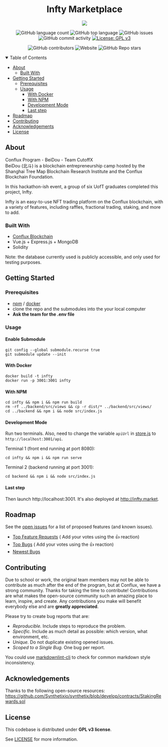 <div align="center">
<h1>
    Infty Marketplace 


</h1>
<a href='http://infty.market' style='display:block'>
    <img src='https://i.giphy.com/2AsUh6drRSF8bBQ1Zv.gif' /></a>

![GitHub language count](https://img.shields.io/github/languages/count/infty-marketplace/anything-nft)
![GitHub top language](https://img.shields.io/github/languages/top/infty-marketplace/anything-nft?color=42b883)
![GitHub issues](https://img.shields.io/github/issues/infty-marketplace/anything-nft)
![GitHub commit activity](https://img.shields.io/github/commit-activity/y/infty-marketplace/anything-nft)
[![License: GPL v3](https://img.shields.io/badge/License-GPLv3-blue.svg)](https://www.gnu.org/licenses/gpl-3.0)

![GitHub contributors](https://img.shields.io/github/contributors/infty-marketplace/anything-nft)
![Website](https://img.shields.io/website?url=http%3A%2F%2Finfty.market)
![GitHub Repo stars](https://img.shields.io/github/stars/infty-marketplace/anything-nft?style=social)

</div>

<details open="open">
<summary>Table of Contents</summary>

- [About](#about)
    - [Built With](#built-with)
- [Getting Started](#getting-started)
    - [Prerequisites](#prerequisites)
    - [Usage](#usage)
        - [With Docker](#with-docker)
        - [With NPM](#with-npm)
        - [Development Mode](#development-mode)
        - [Last step](#last-step)
- [Roadmap](#roadmap)
- [Contributing](#contributing)
- [Acknowledgements](#acknowledgements)
- [License](#license)

</details>

## About

Conflux Program - BeiDou - Team CutoffX  
BeiDou (北斗) is a blockchain entrepreneurship camp hosted by the Shanghai Tree Map Blockchain Research Institute and
the Conflux Blockchain Foundation.

In this hackathon-ish event, a group of six UofT graduates completed this project, Infty.

Infty is an easy-to-use NFT trading platform on the Conflux blockchain, with a variety of features, including raffles,
fractional trading, staking, and more to add.

### Built With

- [Conflux Blockchain](https://confluxnetwork.org/)
- Vue.js + Express.js + MongoDB
- Solidity

Note: the database currently used is publicly accessible, and only used for testing purposes.

## Getting Started

### Prerequisites

- [npm](https://docs.npmjs.com/downloading-and-installing-node-js-and-npm) / [docker](docker.com)
- clone the repo and the submodules into the your local computer
- **Ask the team for the .env file**

### Usage

#### Enable Submodule

```
git config --global submodule.recurse true
git submodule update --init
```

#### With Docker

```
docker build -t infty
docker run -p 3001:3001 infty
```

#### With NPM

```
cd infty && npm i && npm run build
rm -rf ../backend/src/views && cp -r dist/* ../backend/src/views/
cd ../backend && npm i && node src/index.js
```

#### Development Mode

Run two terminals. Also, need to change the variable `apiUrl` in [store.js](infty/src/store.js)
to `http://localhost:3001/api`.

Terminal 1 (front end running at port 8080):

```
cd infty && npm i && npm run serve
```

Terminal 2 (backend running at port 3001):

```
cd backend && npm i && node src/index.js
```

#### Last step

Then launch http://localhost:3001.
It's also deployed at http://infty.market.

## Roadmap

See the [open issues](https://github.com/infty-marketplace/anything-nft/issues) for a list of proposed features (and known issues).

- [Top Feature Requests](https://github.com/infty-marketplace/anything-nft/issues?q=label%3Aenhancement+is%3Aopen+sort%3Areactions-%2B1-desc) (
  Add your votes using the 👍 reaction)
- [Top Bugs](https://github.com/infty-marketplace/anything-nft/issues?q=is%3Aissue+is%3Aopen+label%3Abug+sort%3Areactions-%2B1-desc) (
  Add your votes using the 👍 reaction)
- [Newest Bugs](https://github.com/infty-marketplace/anything-nft/issues?q=is%3Aopen+is%3Aissue+label%3Abug)

## Contributing

Due to school or work, the original team members may not be able to contribute as much after the end of the program, but
at Conflux, we have a strong community.
Thanks for taking the time to contribute! Contributions are what makes the open-source community such an amazing place
to learn, inspire, and create. Any contributions you make will benefit everybody else and are **greatly appreciated**.

Please try to create bug reports that are:

- _Reproducible._ Include steps to reproduce the problem.
- _Specific._ Include as much detail as possible: which version, what environment, etc.
- _Unique._ Do not duplicate existing opened issues.
- _Scoped to a Single Bug._ One bug per report.

You could use [markdownlint-cli](https://github.com/igorshubovych/markdownlint-cli) to check for common markdown style
inconsistency.

## Acknowledgements

Thanks to the following open-source resources:
https://github.com/Synthetixio/synthetix/blob/develop/contracts/StakingRewards.sol

## License

This codebase is distributed under **GPL v3 license**.

See [LICENSE](LICENSE) for more information.
